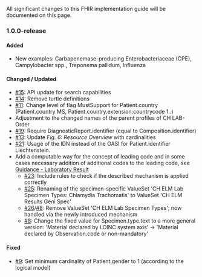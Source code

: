 All significant changes to this FHIR implementation guide will be documented on this page.   

### 1.0.0-release

#### Added
* New examples: Carbapenemase-producing Enterobacteriaceae (CPE), Campylobacter spp., Treponema pallidum, Influenza

#### Changed / Updated
* [#15](https://github.com/ahdis/ch-elm/issues/15): API update for search capabilities
* [#14](https://github.com/ahdis/ch-elm/issues/14): Remove turtle definitions
* [#11](https://github.com/ahdis/ch-elm/issues/11): Change level of flag MustSupport for Patient.country (Patient.country MS, Patient.country.extension:countrycode 1..)
* Adjustment to the changed names of the parent profiles of CH LAB-Order 
* [#19](https://github.com/ahdis/ch-elm/issues/19): Require DiagnosticReport.identifier (equal to Composition.identifier)
* [#13](https://github.com/ahdis/ch-elm/issues/13): Update *Fig. 6: Resource Overview* with cardinalities
* [#21](https://github.com/ahdis/ch-elm/issues/21): Usage of the IDN instead of the OASI for Patient.identifier Liechtenstein.
* Add a computable way for the concept of leading code and in some cases necessary addition of additional codes to the leading code, see [Guidance - Laboratory Result](guidance.html#laboratory-result)
   * [#23](https://github.com/ahdis/ch-elm/issues/23): Include rules to check if the described mechanism is applied correctly
   * [#25](https://github.com/ahdis/ch-elm/issues/25): Renaming of the specimen-specific ValueSet 'CH ELM Lab Specimen Types: Chlamydia Trachomatis' to ValueSet 'CH ELM Results Geni Spec'
   * [#26](https://github.com/ahdis/ch-elm/issues/26)/[#8](https://github.com/ahdis/ch-elm/issues/8): Remove ValueSet 'CH ELM Lab Specimen Types'; now handled via the newly introduced mechanism
   * [#8](https://github.com/ahdis/ch-elm/issues/8): Change the fixed value for Specimen.type.text to a more general version: 'Material declared by LOINC system axis' -> 'Material declared by Observation.code or non-mandatory'

#### Fixed
* [#9](https://github.com/ahdis/ch-elm/issues/9): Set minimum cardinality of Patient.gender to 1 (according to the logical model)
